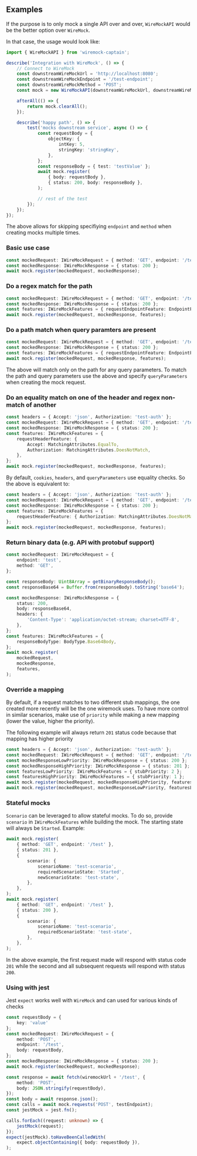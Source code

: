 ## Examples

If the purpose is to only mock a single API over and over, `WireMockAPI` would be the better option over `WireMock`.

In that case, the usage would look like:
```typescript
import { WireMockAPI } from 'wiremock-captain';

describe('Integration with WireMock', () => {
    // Connect to WireMock
    const downstreamWireMockUrl = 'http://localhost:8080';
    const downstreamWireMockEndpoint = '/test-endpoint';
    const downstreamWireMockMethod = 'POST';
    const mock = new WireMockAPI(downstreamWireMockUrl, downstreamWireMockEndpoint, downstreamWireMockMethod);

    afterAll(() => {
        return mock.clearAll();
    });

    describe('happy path', () => {
        test('mocks downstream service', async () => {
            const requestBody = {
                objectKey: {
                    intKey: 5,
                    stringKey: 'stringKey',
                },
            };
            const responseBody = { test: 'testValue' };
            await mock.register(
                { body: requestBody },
                { status: 200, body: responseBody },
            );

            // rest of the test
        });
    });
});
```

The above allows for skipping specifiying `endpoint` and `method` when creating mocks multiple times.

### Basic use case
```typescript
const mockedRequest: IWireMockRequest = { method: 'GET', endpoint: '/test' };
const mockedResponse: IWireMockResponse = { status: 200 };
await mock.register(mockedRequest, mockedResponse);
```

### Do a regex match for the path
```typescript
const mockedRequest: IWireMockRequest = { method: 'GET', endpoint: '/test' };
const mockedResponse: IWireMockResponse = { status: 200 };
const features: IWireMockFeatures = { requestEndpointFeature: EndpointFeature.UrlPattern };
await mock.register(mockedRequest, mockedResponse, features);
```

### Do a path match when query paramters are present
```typescript
const mockedRequest: IWireMockRequest = { method: 'GET', endpoint: '/test' };
const mockedResponse: IWireMockResponse = { status: 200 };
const features: IWireMockFeatures = { requestEndpointFeature: EndpointFeature.UrlPath };
await mock.register(mockedRequest, mockedResponse, features);
```

The above will match only on the path for any query parameters. To match the path and query
parameters use the above and specify `queryParameters` when creating the mock request.

### Do an equality match on one of the header and regex non-match of another
```typescript
const headers = { Accept: 'json', Authorization: 'test-auth' };
const mockedRequest: IWireMockRequest = { method: 'GET', endpoint: '/test', headers };
const mockedResponse: IWireMockResponse = { status: 200 };
const features: IWireMockFeatures = {
    requestHeaderFeature: {
        Accept: MatchingAttributes.EqualTo,
        Authorization: MatchingAttributes.DoesNotMatch,
    },
};
await mock.register(mockedRequest, mockedResponse, features);
```

By default, `cookies`, `headers`, and `queryParameters` use equality checks. So the above is equivalent to:

```typescript
const headers = { Accept: 'json', Authorization: 'test-auth' };
const mockedRequest: IWireMockRequest = { method: 'GET', endpoint: '/test', headers };
const mockedResponse: IWireMockResponse = { status: 200 };
const features: IWireMockFeatures = {
    requestHeaderFeature: { Authorization: MatchingAttributes.DoesNotMatch },
};
await mock.register(mockedRequest, mockedResponse, features);
```

### Return binary data (e.g. API with protobuf support)

```typescript
const mockedRequest: IWireMockRequest = {
    endpoint: 'test',
    method: 'GET',
};

const responseBody: Uint8Array = getBinaryResponseBody();
const responseBase64 = Buffer.from(responseBody).toString('base64');

const mockedResponse: IWireMockResponse = {
    status: 200,
    body: responseBase64,
    headers: {
        'Content-Type': 'application/octet-stream; charset=UTF-8',
    },
};
const features: IWireMockFeatures = {
    responseBodyType: BodyType.Base64Body,
};
await mock.register(
    mockedRequest,
    mockedResponse,
    features,
);
```

### Override a mapping

By default, if a request matches to two different stub mappings, the one created more recently will be
the one wiremock uses. To have more control in similar scenarios, make use of `priority` while making
a new mapping (lower the value, higher the priority).

The following example will always return `201` status code because that mapping has higher priority
```typescript
const headers = { Accept: 'json', Authorization: 'test-auth' };
const mockedRequest: IWireMockRequest = { method: 'GET', endpoint: '/test', headers };
const mockedResponseLowPriority: IWireMockResponse = { status: 200 };
const mockedResponseHighPriority: IWireMockResponse = { status: 201 };
const featuresLowPriority: IWireMockFeatures = { stubPriority: 2 };
const featuresHighPriority: IWireMockFeatures = { stubPriority: 1 };
await mock.register(mockedRequest, mockedResponseHighPriority, featuresHighPriority);
await mock.register(mockedRequest, mockedResponseLowPriority, featuresLowPriority);
```

### Stateful mocks

`Scenario` can be leveraged to allow stateful mocks. To do so, provide `scenario` in
`IWireMockFeatures` while building the mock. The starting state will always be `Started`.
Example:

```typescript
await mock.register(
    { method: 'GET', endpoint: '/test' },
    { status: 201 },
    {
        scenario: {
            scenarioName: 'test-scenario',
            requiredScenarioState: 'Started',
            newScenarioState: 'test-state',
        },
    },
);
await mock.register(
    { method: 'GET', endpoint: '/test' },
    { status: 200 },
    {
        scenario: {
            scenarioName: 'test-scenario',
            requiredScenarioState: 'test-state',
        },
    },
);
```

In the above example, the first request made will respond with status code `201` while
the second and all subsequent requests will respond with status `200`.

### Using with jest
Jest `expect` works well with `WireMock` and can used for various kinds of checks
```typescript
const requestBody = {
    key: 'value'
};
const mockedRequest: IWireMockRequest = {
    method: 'POST',
    endpoint: '/test',
    body: requestBody,
};
const mockedResponse: IWireMockResponse = { status: 200 };
await mock.register(mockedRequest, mockedResponse);

const response = await fetch(wiremockUrl + '/test', {
    method: 'POST',
    body: JSON.stringify(requestBody),
});
const body = await response.json();
const calls = await mock.requests('POST', testEndpoint);
const jestMock = jest.fn();

calls.forEach((request: unknown) => {
    jestMock(request);
});
expect(jestMock).toHaveBeenCalledWith(
    expect.objectContaining({ body: requestBody }),
);
```
